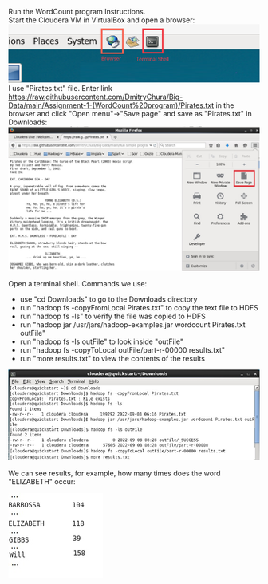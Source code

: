 Run the WordCount program Instructions.  
Start the Cloudera VM in VirtualBox and open a browser:  
![Image text](https://github.com/DmitryChura/Big-Data/blob/main/screenshots/browser.png)  
I use "Pirates.txt" file. Enter link https://raw.githubusercontent.com/DmitryChura/Big-Data/main/Assignment-1-(WordCount%20program)/Pirates.txt in the browser and click "Open menu"->"Save page" and save as "Pirates.txt" in Downloads:  
![Image text](https://github.com/DmitryChura/Big-Data/blob/main/screenshots/save%20page.jpg)  

Open a terminal shell. Commands we use:  
- use "cd Downloads" to go to the Downloads directory  
- run "hadoop fs -copyFromLocal Pirates.txt" to copy the text file to HDFS
- run "hadoop fs -ls" to verify the file was copied to HDFS
- run "hadoop jar /usr/jars/hadoop-examples.jar wordcount Pirates.txt outFile"
- run "hadoop fs -ls outFile" to look inside "outFile"
- run "hadoop fs -copyToLocal outFile/part-r-00000 results.txt"
- run "more results.txt" to view the contents of the results  

![Image text](https://github.com/DmitryChura/Big-Data/blob/main/screenshots/runs.jpg)  

We can see results, for example, how many times does the word "ELIZABETH" occur:

![Image text](https://github.com/DmitryChura/Big-Data/blob/main/screenshots/Results.jpg)
